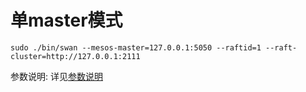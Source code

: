 # 单master模式

```
sudo ./bin/swan --mesos-master=127.0.0.1:5050 --raftid=1 --raft-cluster=http://127.0.0.1:2111
```
参数说明:
    详见[参数说明](explain.md)
